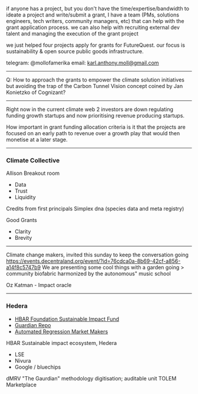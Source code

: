 
if anyone has a project, but you don't have the time/expertise/bandwidth to ideate a project and write/submit a grant, I have a team (PMs, solutions engineers, tech writers, community managers, etc) that can help with the grant application process. we can also help with recruiting external dev talent and managing the execution of the grant project

we just helped four projects apply for grants for FutureQuest. our focus is sustainability & open source public goods infrastructure.

telegram: @mollofamerika
email: karl.anthony.moll@gmail.com

---

Q: How to approach the grants to empower the climate solution initiatives but avoiding the trap of the Carbon Tunnel Vision concept coined by Jan Konietzko of Cognizant?

---

Right now in the current climate web 2 investors are down regulating funding growth startups and now prioritising revenue producing startups.

How important in grant funding allocation criteria is it that the projects are focused on an early path to revenue over a growth play that would then monetise at a later stage.

---
### Climate Collective

Allison Breakout room
- Data
- Trust 
- Liquidity

Credits from first principals
Simplex dna (species data and meta registry)

Good Grants
- Clarity
- Brevity

---

Climate change makers, invited this sunday to keep the conversation going  https://events.decentraland.org/event/?id=76cdca0a-8b69-42cf-a856-a14f8c5747b9
We are presenting some cool things with a garden going > community biofabric  harmonized by the autonomous" music school

Oz Katman - Impact oracle 

---
### Hedera 
- [HBAR Foundation Sustainable Impact Fund](https://www.hbarfoundation.org/blog-post/building-on-the-sif-ecosystem)
- [Guardian Repo](https://github.com/hashgraph/guardian)
- [Automated Regression Market Makers](https://medium.com/block-science/testing-armms-in-production-48a08afafdcc)

HBAR Sustainable impact ecosystem, Hedera
- LSE
- Nivura
- Google / bluechips

dMRV "The Gaurdian" methodology digitisation; auditable unit
TOLEM Marketplace